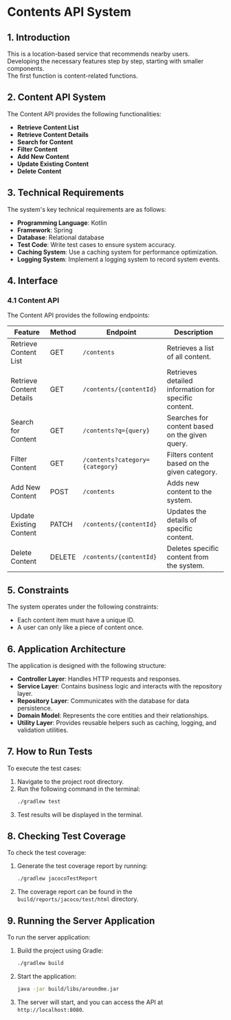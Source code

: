 # Contents API System

## 1. Introduction
This is a location-based service that recommends nearby users.  
Developing the necessary features step by step, starting with smaller components.  
The first function is content-related functions.

## 2. Content API System

The Content API provides the following functionalities:
- **Retrieve Content List**
- **Retrieve Content Details**
- **Search for Content**
- **Filter Content**
- **Add New Content**
- **Update Existing Content**
- **Delete Content**

## 3. Technical Requirements

The system's key technical requirements are as follows:
- **Programming Language**: Kotlin
- **Framework**: Spring
- **Database**: Relational database
- **Test Code**: Write test cases to ensure system accuracy.
- **Caching System**: Use a caching system for performance optimization.
- **Logging System**: Implement a logging system to record system events.

## 4. Interface

### 4.1 Content API

The Content API provides the following endpoints:

| Feature                   | Method | Endpoint                          | Description                                         |
|---------------------------|--------|-----------------------------------|-----------------------------------------------------|
| Retrieve Content List      | GET    | `/contents`                      | Retrieves a list of all content.                    |
| Retrieve Content Details   | GET    | `/contents/{contentId}`          | Retrieves detailed information for specific content. |
| Search for Content         | GET    | `/contents?q={query}`            | Searches for content based on the given query.      |
| Filter Content             | GET    | `/contents?category={category}`  | Filters content based on the given category.        |
| Add New Content            | POST   | `/contents`                      | Adds new content to the system.                     |
| Update Existing Content    | PATCH  | `/contents/{contentId}`          | Updates the details of specific content.            |
| Delete Content             | DELETE | `/contents/{contentId}`          | Deletes specific content from the system.           |

## 5. Constraints

The system operates under the following constraints:
- Each content item must have a unique ID.
- A user can only like a piece of content once.

## 6. Application Architecture

The application is designed with the following structure:
- **Controller Layer**: Handles HTTP requests and responses.
- **Service Layer**: Contains business logic and interacts with the repository layer.
- **Repository Layer**: Communicates with the database for data persistence.
- **Domain Model**: Represents the core entities and their relationships.
- **Utility Layer**: Provides reusable helpers such as caching, logging, and validation utilities.

## 7. How to Run Tests

To execute the test cases:
1. Navigate to the project root directory.
2. Run the following command in the terminal:
   ```bash
   ./gradlew test
   ```
3. Test results will be displayed in the terminal.

## 8. Checking Test Coverage

To check the test coverage:

1. Generate the test coverage report by running:
   ```bash
   ./gradlew jacocoTestReport
   ```
2. The coverage report can be found in the `build/reports/jacoco/test/html` directory.

## 9. Running the Server Application

To run the server application:

1. Build the project using Gradle:
   ```bash
   ./gradlew build
   ```
2. Start the application:
   ```bash
   java -jar build/libs/aroundme.jar
   ```
3. The server will start, and you can access the API at `http://localhost:8080`.